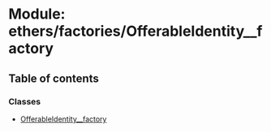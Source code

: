 # Module: ethers/factories/OfferableIdentity\_\_factory

## Table of contents

### Classes

- [OfferableIdentity__factory](../classes/ethers_factories_OfferableIdentity__factory.OfferableIdentity__factory.md)
